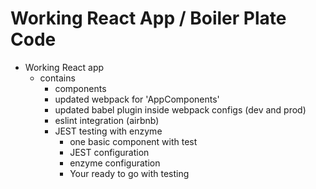 # Working React App / Boiler Plate Code
- Working React app 
  - contains
    - components
    - updated webpack for 'AppComponents'
    - updated babel plugin inside webpack configs (dev and prod)
    - eslint integration (airbnb)
    - JEST testing with enzyme
      - one basic component with test
      - JEST configuration
      - enzyme configuration
      - Your ready to go with testing
      
